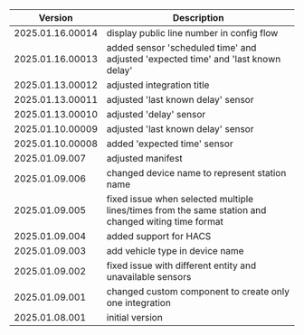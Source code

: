 
| Version | Description |
| --- | --- |
| 2025.01.16.00014 | display public line number in config flow |
| 2025.01.16.00013 | added sensor 'scheduled time' and adjusted 'expected time' and 'last known delay' |
| 2025.01.13.00012 | adjusted integration title |
| 2025.01.13.00011 | adjusted 'last known delay' sensor |
| 2025.01.13.00010 | adjusted 'delay' sensor |
| 2025.01.10.00009 | adjusted 'last known delay' sensor |
| 2025.01.10.00008 | added 'expected time' sensor |
| 2025.01.09.007 | adjusted manifest |
| 2025.01.09.006 | changed device name to represent station name |
| 2025.01.09.005 | fixed issue when selected multiple lines/times from the same station and changed witing time format |
| 2025.01.09.004 | added support for HACS |
| 2025.01.09.003 | add vehicle type in device name |
| 2025.01.09.002 | fixed issue with different entity and unavailable sensors |
| 2025.01.09.001 | changed custom component to create only one integration |
| 2025.01.08.001 | initial version |
